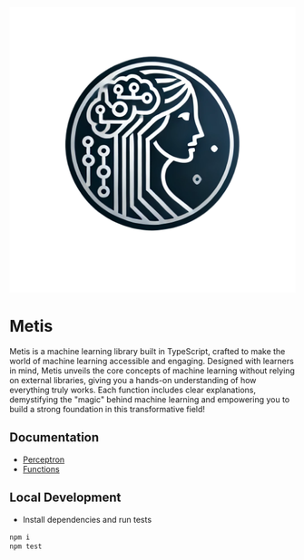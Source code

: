 ![metis](/docs/image/metis.png)

# Metis

Metis is a machine learning library built in TypeScript, crafted to make the world of machine learning accessible and engaging. Designed with learners in mind, Metis unveils the core concepts of machine learning without relying on external libraries, giving you a hands-on understanding of how everything truly works. Each function includes clear explanations, demystifying the "magic" behind machine learning and empowering you to build a strong foundation in this transformative field!

## Documentation

- [Perceptron](/docs/perceptron.md)
- [Functions](/docs/functions.md)

## Local Development

- Install dependencies and run tests

```
npm i
npm test
```
